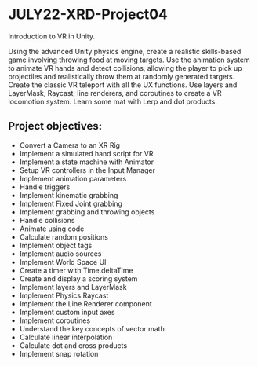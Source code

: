# JULY22-XRD-Project04
Introduction to VR in Unity.

Using the advanced Unity physics engine, create a realistic skills-based game involving throwing food at moving targets. Use the animation system to animate VR hands and detect collisions, allowing the player to pick up projectiles and realistically throw them at randomly generated targets. Create the classic VR teleport with all the UX functions. Use layers and LayerMask, Raycast, line renderers, and coroutines to create a VR locomotion system. Learn some mat with Lerp and dot products.

## Project objectives:
- Convert a Camera to an XR Rig
- Implement a simulated hand script for VR
- Implement a state machine with Animator
- Setup VR controllers in the Input Manager
- Implement animation parameters
- Handle triggers
- Implement kinematic grabbing
- Implement Fixed Joint grabbing
- Implement grabbing and throwing objects
- Handle collisions
- Animate using code
- Calculate random positions
- Implement object tags
- Implement audio sources
- Implement World Space UI
- Create a timer with Time.deltaTime
- Create and display a scoring system
- Implement layers and LayerMask
- Implement Physics.Raycast
- Implement the Line Renderer component
- Implement custom input axes
- Implement coroutines
- Understand the key concepts of vector math
- Calculate linear interpolation
- Calculate dot and cross products
- Implement snap rotation
